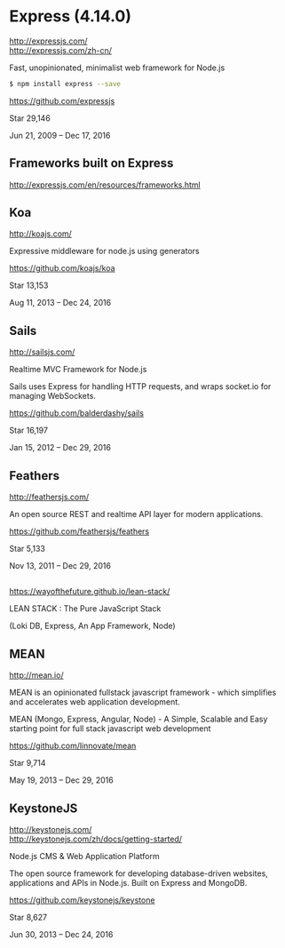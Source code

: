 # Express (4.14.0) 

http://expressjs.com/  
http://expressjs.com/zh-cn/  

Fast, unopinionated, minimalist web framework for Node.js  

```sh
$ npm install express --save
``` 

https://github.com/expressjs  


Star 29,146

Jun 21, 2009 – Dec 17, 2016  


## Frameworks built on Express  

http://expressjs.com/en/resources/frameworks.html  





## Koa  
http://koajs.com/  

Expressive middleware for node.js using generators   

https://github.com/koajs/koa  

Star 13,153

Aug 11, 2013 – Dec 24, 2016 


## Sails  
http://sailsjs.com/  

Realtime MVC Framework for Node.js 

Sails uses Express for handling HTTP requests, and wraps socket.io for managing WebSockets.  

https://github.com/balderdashy/sails  

Star 16,197

Jan 15, 2012 – Dec 29, 2016 


## Feathers  
http://feathersjs.com/  

An open source REST and realtime API layer for modern applications.  

https://github.com/feathersjs/feathers  

Star 5,133

Nov 13, 2011 – Dec 29, 2016



##  
https://wayofthefuture.github.io/lean-stack/  

LEAN STACK : The Pure JavaScript Stack

(Loki DB, Express, An App Framework, Node)





## MEAN  
http://mean.io/  

MEAN is an opinionated fullstack javascript framework - 
which simplifies and accelerates web application development.

MEAN (Mongo, Express, Angular, Node) - A Simple, Scalable and Easy starting point for full stack javascript web development  

https://github.com/linnovate/mean  

Star 9,714

May 19, 2013 – Dec 29, 2016  




## KeystoneJS  
http://keystonejs.com/  
http://keystonejs.com/zh/docs/getting-started/  

Node.js CMS & Web Application Platform 

The open source framework for developing database-driven websites, applications and APIs in Node.js. Built on Express and MongoDB.


https://github.com/keystonejs/keystone  

Star 8,627

Jun 30, 2013 – Dec 24, 2016






















